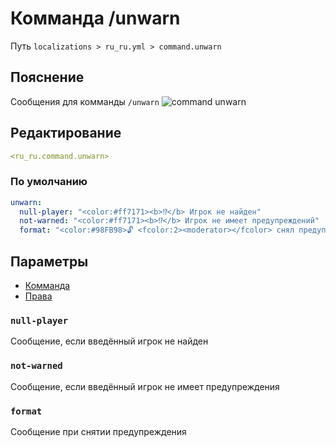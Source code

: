 # Комманда /unwarn
Путь `localizations > ru_ru.yml > command.unwarn`

## Пояснение
Сообщения для комманды `/unwarn`
![command unwarn](/commandunwarn.png)

## Редактирование
```yaml
<ru_ru.command.unwarn>
```

### По умолчанию
```yaml
unwarn:
  null-player: "<color:#ff7171><b>⁉</b> Игрок не найден"
  not-warned: "<color:#ff7171><b>⁉</b> Игрок не имеет предупреждений"
  format: "<color:#98FB98>🔓 <fcolor:2><moderator></fcolor> снял предупреждение с игрока <fcolor:2><player></fcolor>"
```

## Параметры

- [Комманда](/docs/command/unwarn/)
- [Права](/docs/permission/command/unwarn/)

### `null-player`

Сообщение, если введённый игрок не найден

### `not-warned`

Сообщение, если введённый игрок не имеет предупреждения

### `format`

Сообщение при снятии предупреждения
